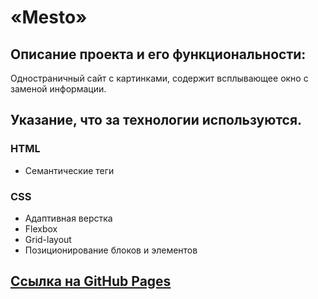 # «Mesto»

## Описание проекта и его функциональности:
Одностраничный сайт с картинками, содержит всплывающее окно с заменой информации.

## Указание, что за технологии используются.

### HTML
* Семантические теги
### CSS
* Адаптивная верстка
* Flexbox
* Grid-layout
* Позиционирование блоков и элементов

## [Ссылка на GitHub Pages](.)